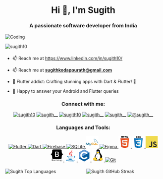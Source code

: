 <h1 align="center">Hi 👋, I'm Sugith</h1>
<h3 align="center">A passionate software developer from India</h3>

<img align="center" alt="Coding" width="1000" src="https://user-images.githubusercontent.com/74038190/241765440-80728820-e06b-4f96-9c9e-9df46f0cc0a5.gif">

<p align="left"> <img src="https://komarev.com/ghpvc/?username=sugith10&label=Profile%20views&color=0e75b6&style=flat" alt="sugith10" /> </p>

<div style="margin-bottom: 20px;"></div>

- 📫 Reach me at https://www.linkedin.com/in/sugith10/

- 📫 Reach me at **sugithkodappurath@gmail.com**

- 📱 Flutter addict: Crafting stunning apps with Dart & Flutter! 💙

- 💬 Happy to answer your Android and Flutter queries

<div style="margin-bottom: 20px;"></div>

<h3 align="center">Connect with me:</h3>
<p align="center">
<a href="https://linkedin.com/in/sugith10" target="blank"><img src="https://raw.githubusercontent.com/rahuldkjain/github-profile-readme-generator/master/src/images/icons/Social/linked-in-alt.svg" alt="sugith10" height="30" width="40" /></a>
  <a href="https://twitter.com/sugith__" target="blank"><img src="https://raw.githubusercontent.com/rahuldkjain/github-profile-readme-generator/master/src/images/icons/Social/twitter.svg" alt="sugith__" height="30" width="40" /></a>
  <a href="https://www.leetcode.com/sugith10" target="blank"><img src="https://raw.githubusercontent.com/rahuldkjain/github-profile-readme-generator/master/src/images/icons/Social/leet-code.svg" alt="sugith10" height="30" width="40" /></a>
  <a href="https://dev.to/sugith__" target="blank"><img src="https://raw.githubusercontent.com/rahuldkjain/github-profile-readme-generator/master/src/images/icons/Social/devto.svg" alt="sugith__" height="30" width="40" /></a>
  <a href="https://www.hackerrank.com/sugith__" target="blank"><img src="https://raw.githubusercontent.com/rahuldkjain/github-profile-readme-generator/master/src/images/icons/Social/hackerrank.svg" alt="sugith__" height="30" width="40" /></a>
  <a href="https://www.hackerearth.com/@sugith__" target="blank"><img src="https://raw.githubusercontent.com/rahuldkjain/github-profile-readme-generator/master/src/images/icons/Social/hackerearth.svg" alt="@sugith__" height="30" width="40" /></a>
    </p>

<div style="margin-bottom: 20px;"></div>

<h3 align="center">Languages and Tools:</h3>
<p align="center">
  <a href="https://flutter.dev" target="_blank" rel="noreferrer">
    <img src="https://www.vectorlogo.zone/logos/flutterio/flutterio-icon.svg" alt="Flutter" width="40" height="40"/>
  </a>
  <a href="https://dart.dev" target="_blank" rel="noreferrer">
    <img src="https://www.vectorlogo.zone/logos/dartlang/dartlang-icon.svg" alt="Dart" width="40" height="40"/>
  </a>
  <a href="https://firebase.google.com/" target="_blank" rel="noreferrer">
    <img src="https://www.vectorlogo.zone/logos/firebase/firebase-icon.svg" alt="Firebase" width="40" height="40"/>
  </a>
  <a href="https://www.sqlite.org/" target="_blank" rel="noreferrer">
    <img src="https://www.vectorlogo.zone/logos/sqlite/sqlite-icon.svg" alt="SQLite" width="40" height="40"/>
  </a>
  <a href="https://www.mysql.com/" target="_blank" rel="noreferrer">
    <img src="https://raw.githubusercontent.com/devicons/devicon/master/icons/mysql/mysql-original-wordmark.svg" alt="MySQL" width="40" height="40"/>
  </a>
  <a href="https://www.figma.com/" target="_blank" rel="noreferrer">
    <img src="https://www.vectorlogo.zone/logos/figma/figma-icon.svg" alt="Figma" width="40" height="40"/>
  </a>
  <a href="https://www.w3.org/html/" target="_blank" rel="noreferrer">
    <img src="https://raw.githubusercontent.com/devicons/devicon/master/icons/html5/html5-original-wordmark.svg" alt="HTML5" width="40" height="40"/>
  </a>
  <a href="https://www.w3schools.com/css/" target="_blank" rel="noreferrer">
    <img src="https://raw.githubusercontent.com/devicons/devicon/master/icons/css3/css3-original-wordmark.svg" alt="CSS3" width="40" height="40"/>
  </a>
  <a href="https://developer.mozilla.org/en-US/docs/Web/JavaScript" target="_blank" rel="noreferrer">
    <img src="https://raw.githubusercontent.com/devicons/devicon/master/icons/javascript/javascript-original.svg" alt="JavaScript" width="40" height="40"/>
  </a>
  <a href="https://getbootstrap.com" target="_blank" rel="noreferrer">
    <img src="https://raw.githubusercontent.com/devicons/devicon/master/icons/bootstrap/bootstrap-plain-wordmark.svg" alt="Bootstrap" width="40" height="40"/>
  </a>
  <a href="https://www.java.com" target="_blank" rel="noreferrer">
    <img src="https://raw.githubusercontent.com/devicons/devicon/master/icons/java/java-original.svg" alt="Java" width="40" height="40"/>
  </a>
  <a href="https://www.cprogramming.com/" target="_blank" rel="noreferrer">
    <img src="https://raw.githubusercontent.com/devicons/devicon/master/icons/c/c-original.svg" alt="C" width="40" height="40"/>
  </a>
  <a href="https://www.linux.org/" target="_blank" rel="noreferrer">
    <img src="https://raw.githubusercontent.com/devicons/devicon/master/icons/linux/linux-original.svg" alt="Linux" width="40" height="40"/>
  </a>
  <a href="https://git-scm.com/" target="_blank" rel="noreferrer">
    <img src="https://www.vectorlogo.zone/logos/git-scm/git-scm-icon.svg" alt="Git" width="40" height="40"/>
  </a>
</p>

<div style="margin-bottom: 20px;"></div>

<div style="display: flex; justify-content: space-between; align-items: stretch;">

  <!-- Top Languages Stats -->
  <img src="https://github-readme-stats.vercel.app/api/top-langs?username=sugith10&show_icons=true&locale=en&layout=compact" alt="Sugith Top Languages" width="48%" height="200" style="object-fit: cover;"/>

  <!-- GitHub Streak Stats -->
  <img src="https://github-readme-streak-stats.herokuapp.com/?user=sugith10" alt="Sugith GitHub Streak" width="48%" height="200" style="object-fit: cover;"/>

</div>

